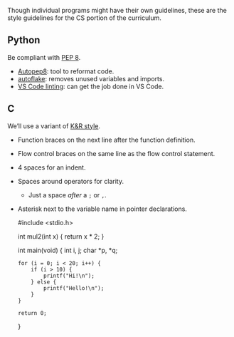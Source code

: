 Though individual programs might have their own guidelines, these are the style guidelines for the CS portion of the curriculum.

Python
------

Be compliant with [PEP 8](https://www.python.org/dev/peps/pep-0008/).

-   [Autopep8](https://pypi.org/project/autopep8/): tool to reformat code.
-   [autoflake](https://pypi.org/project/autoflake/): removes unused variables and imports.
-   [VS Code linting](https://code.visualstudio.com/docs/python/linting): can get the job done in VS Code.

C
-

We’ll use a variant of [K&R style](https://en.wikipedia.org/wiki/Indentation_style#K&R_style).

-   Function braces on the next line after the function definition.
-   Flow control braces on the same line as the flow control statement.
-   4 spaces for an indent.
-   Spaces around operators for clarity.
    -   Just a space *after* a `;` or `,`.
-   Asterisk next to the variable name in pointer declarations.

    #include <stdio.h>

    int mul2(int x)
    {
        return x * 2;
    }

    int main(void)
    {
        int i, j;
        char *p, *q;

        for (i = 0; i < 20; i++) {
            if (i > 10) {
                printf("Hi!\n");
            } else {
                printf("Hello!\n");
            }
        }

        return 0;
    }
